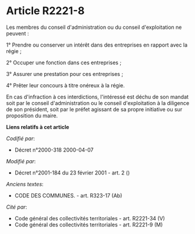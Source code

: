 # Article R2221-8

Les membres du conseil d'administration ou du conseil d'exploitation ne peuvent :

1° Prendre ou conserver un intérêt dans des entreprises en rapport avec la régie ;

2° Occuper une fonction dans ces entreprises ;

3° Assurer une prestation pour ces entreprises ;

4° Prêter leur concours à titre onéreux à la régie.

En cas d'infraction à ces interdictions, l'intéressé est déchu de son mandat soit par le conseil d'administration ou le
conseil d'exploitation à la diligence de son président, soit par le préfet agissant de sa propre initiative ou sur
proposition du maire.

**Liens relatifs à cet article**

_Codifié par_:

  - Décret n°2000-318 2000-04-07

_Modifié par_:

  - Décret n°2001-184 du 23 février 2001 - art. 2 ()

_Anciens textes_:

  - CODE DES COMMUNES. - art. R323-17 (Ab)

_Cité par_:

  - Code général des collectivités territoriales - art. R2221-34 (V)
  - Code général des collectivités territoriales - art. R2221-9 (M)

